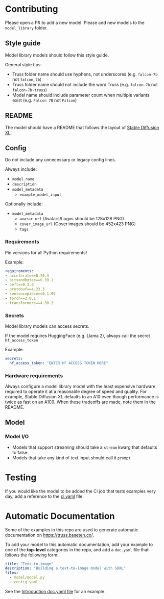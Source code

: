 # Contributing

Please open a PR to add a new model. Please add new models to the `model_library` folder.

## Style guide

Model library models should follow this style guide.

General style tips:

* Truss folder name should use hyphens, not underscores (e.g. `falcon-7b` not `falcon_7b`)
* Truss folder name should not include the word Truss (e.g. `falcon-7b` not `falcon-7b-truss`)
* Model name should include parameter count when multiple variants exist (e.g. `Falcon 7B` not `Falcon`)

## README

The model should have a README that follows the layout of [Stable Diffusion XL](stable-diffusion-xl-1.0).


## Config

Do not include any unnecessary or legacy config lines.

Always include:

* `model_name`
* `description`
* `model_metadata`
  * `example_model_input`

Optionally include:
* `model_metadata`
  * `avatar_url` (Avatars/Logos should be 128x128 PNG)
  * `cover_image_url` (Cover images should be 452x423 PNG)
  * `tags`

### Requirements

Pin versions for all Python requirements!

Example:

```yaml
requirements:
- accelerate==0.20.3
- bitsandbytes==0.39.1
- peft==0.3.0
- protobuf==4.23.3
- sentencepiece==0.1.99
- torch==2.0.1
- transformers==4.30.2
```

### Secrets

Model library models can access secrets.

If the model requires HuggingFace (e.g. Llama 2), always call the secret `hf_access_token`

Example:

```yaml
secrets:
  hf_access_token: "ENTER HF ACCESS TOKEN HERE"
```

### Hardware requirements

Always configure a model library model with the least expensive hardware required to operate it at a reasonable degree of speed and quality. For example, Stable Diffusion XL defaults to an A10 even though performance is twice as fast on an A100. When these tradeoffs are made, note them in the README.

## Model

### Model I/O

* Models that support streaming should take a `stream` kwarg that defaults to false
* Models that take any kind of text input should call it `prompt`

# Testing

If you would like the model to be added the CI job that tests examples very day, add a reference
to the [ci.yaml](ci.yaml) file.

# Automatic Documentation

Some of the examples in this repo are used to generate automatic documentation on https://truss.baseten.co/.

To add your model to this automatic documentation, add your example to one of the **top-level** categories
in the repo, and add a `doc.yaml` file that follows the following form:

```yaml
title: "Text-to-image"
description: "Building a text-to-image model with SDXL"
files:
  - model/model.py
  - config.yaml
```

See the [Introduction doc.yaml file](1_introduction/getting-started-bert/doc.yaml) for an example.


